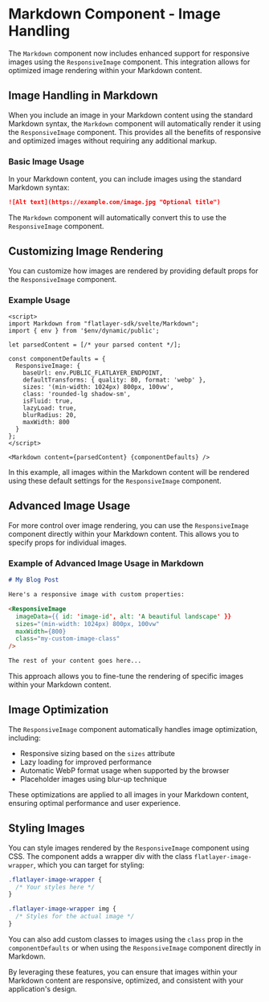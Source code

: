 # Markdown Component - Image Handling

The `Markdown` component now includes enhanced support for responsive images using the `ResponsiveImage` component. This integration allows for optimized image rendering within your Markdown content.

## Image Handling in Markdown

When you include an image in your Markdown content using the standard Markdown syntax, the `Markdown` component will automatically render it using the `ResponsiveImage` component. This provides all the benefits of responsive and optimized images without requiring any additional markup.

### Basic Image Usage

In your Markdown content, you can include images using the standard Markdown syntax:

```markdown
![Alt text](https://example.com/image.jpg "Optional title")
```

The `Markdown` component will automatically convert this to use the `ResponsiveImage` component.

## Customizing Image Rendering

You can customize how images are rendered by providing default props for the `ResponsiveImage` component.

### Example Usage

```svelte
<script>
import Markdown from "flatlayer-sdk/svelte/Markdown";
import { env } from '$env/dynamic/public';

let parsedContent = [/* your parsed content */];

const componentDefaults = {
  ResponsiveImage: {
    baseUrl: env.PUBLIC_FLATLAYER_ENDPOINT,
    defaultTransforms: { quality: 80, format: 'webp' },
    sizes: '(min-width: 1024px) 800px, 100vw',
    class: 'rounded-lg shadow-sm',
    isFluid: true,
    lazyLoad: true,
    blurRadius: 20,
    maxWidth: 800
  }
};
</script>

<Markdown content={parsedContent} {componentDefaults} />
```

In this example, all images within the Markdown content will be rendered using these default settings for the `ResponsiveImage` component.

## Advanced Image Usage

For more control over image rendering, you can use the `ResponsiveImage` component directly within your Markdown content. This allows you to specify props for individual images.

### Example of Advanced Image Usage in Markdown

```markdown
# My Blog Post

Here's a responsive image with custom properties:

<ResponsiveImage
  imageData={{ id: 'image-id', alt: 'A beautiful landscape' }}
  sizes="(min-width: 1024px) 800px, 100vw"
  maxWidth={800}
  class="my-custom-image-class"
/>

The rest of your content goes here...
```

This approach allows you to fine-tune the rendering of specific images within your Markdown content.

## Image Optimization

The `ResponsiveImage` component automatically handles image optimization, including:

- Responsive sizing based on the `sizes` attribute
- Lazy loading for improved performance
- Automatic WebP format usage when supported by the browser
- Placeholder images using blur-up technique

These optimizations are applied to all images in your Markdown content, ensuring optimal performance and user experience.

## Styling Images

You can style images rendered by the `ResponsiveImage` component using CSS. The component adds a wrapper div with the class `flatlayer-image-wrapper`, which you can target for styling:

```css
.flatlayer-image-wrapper {
  /* Your styles here */
}

.flatlayer-image-wrapper img {
  /* Styles for the actual image */
}
```

You can also add custom classes to images using the `class` prop in the `componentDefaults` or when using the `ResponsiveImage` component directly in Markdown.

By leveraging these features, you can ensure that images within your Markdown content are responsive, optimized, and consistent with your application's design.